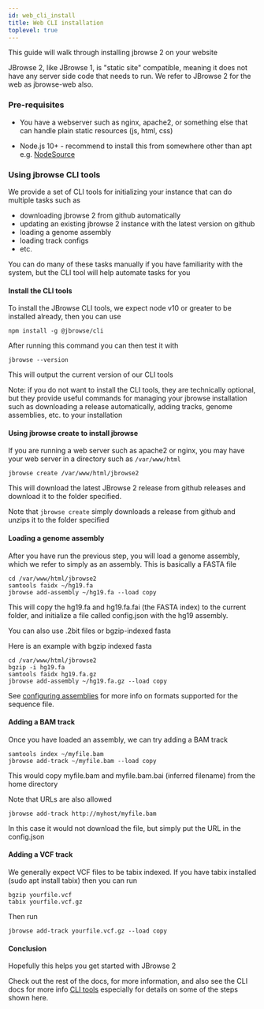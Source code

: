 ```yaml
---
id: web_cli_install
title: Web CLI installation
toplevel: true
---
```


This guide will walk through installing jbrowse 2 on your website

JBrowse 2, like JBrowse 1, is "static site" compatible, meaning it does not
have any server side code that needs to run. We refer to JBrowse 2 for the web
as jbrowse-web also.

### Pre-requisites

- You have a webserver such as nginx, apache2, or something else that can
  handle plain static resources (js, html, css)

- Node.js 10+ - recommend to install this from somewhere other than apt e.g.
  [NodeSource](https://github.com/nodesource/distributions/blob/master/README.md#installation-instructions)

### Using jbrowse CLI tools

We provide a set of CLI tools for initializing your instance that can do
multiple tasks such as

- downloading jbrowse 2 from github automatically
- updating an existing jbrowse 2 instance with the latest version on github
- loading a genome assembly
- loading track configs
- etc.

You can do many of these tasks manually if you have familiarity with the
system, but the CLI tool will help automate tasks for you

#### Install the CLI tools

To install the JBrowse CLI tools, we expect node v10 or greater to be installed
already, then you can use

```sh-session
npm install -g @jbrowse/cli
```

After running this command you can then test it with

```sh-session
jbrowse --version
```

This will output the current version of our CLI tools

Note: if you do not want to install the CLI tools, they are technically
optional, but they provide useful commands for managing your jbrowse
installation such as downloading a release automatically, adding tracks, genome
assemblies, etc. to your installation

#### Using jbrowse create to install jbrowse

If you are running a web server such as apache2 or nginx, you may have your web
server in a directory such as `/var/www/html`

```sh-session
jbrowse create /var/www/html/jbrowse2
```

This will download the latest JBrowse 2 release from github releases and
download it to the folder specified.

Note that `jbrowse create` simply downloads a release from github and unzips it to
the folder specified

#### Loading a genome assembly

After you have run the previous step, you will load a genome assembly, which we
refer to simply as an assembly. This is basically a FASTA file

```sh-session
cd /var/www/html/jbrowse2
samtools faidx ~/hg19.fa
jbrowse add-assembly ~/hg19.fa --load copy
```

This will copy the hg19.fa and hg19.fa.fai (the FASTA index) to the current
folder, and initialize a file called config.json with the hg19 assembly.

You can also use .2bit files or bgzip-indexed fasta

Here is an example with bgzip indexed fasta

```
cd /var/www/html/jbrowse2
bgzip -i hg19.fa
samtools faidx hg19.fa.gz
jbrowse add-assembly ~/hg19.fa.gz --load copy
```

See [configuring assemblies](config_guide#assembly-config) for more info on formats
supported for the sequence file.

#### Adding a BAM track

Once you have loaded an assembly, we can try adding a BAM track

```sh-session
samtools index ~/myfile.bam
jbrowse add-track ~/myfile.bam --load copy
```

This would copy myfile.bam and myfile.bam.bai (inferred filename) from the home
directory

Note that URLs are also allowed

```sh-session
jbrowse add-track http://myhost/myfile.bam
```

In this case it would not download the file, but simply put the URL in the
config.json

#### Adding a VCF track

We generally expect VCF files to be tabix indexed. If you have tabix installed
(sudo apt install tabix) then you can run

```sh-session
bgzip yourfile.vcf
tabix yourfile.vcf.gz
```

Then run

```sh-session
jbrowse add-track yourfile.vcf.gz --load copy
```

#### Conclusion

Hopefully this helps you get started with JBrowse 2

Check out the rest of the docs, for more information, and also see the CLI docs
for more info [CLI tools](cli) especially for details on some of the
steps shown here.
